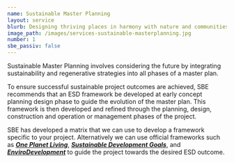 ```yaml
---
name: Sustainable Master Planning
layout: service
blurb: Designing thriving places in harmony with nature and communities
image_path: /images/services-sustainable-masterplanning.jpg
number: 1
sbe_passiv: false
---
```



Sustainable Master Planning involves considering the future by integrating sustainability and regenerative strategies into all phases of a master plan.

To ensure successful sustainable project outcomes are achieved, SBE recommends that an ESD framework be developed at early concept planning design phase to guide the evolution of the master plan. This framework is then developed and refined through the planning, design, construction and operation or management phases of the project.

SBE has developed a matrix that we can use to develop a framework specific to your project. Alternatively we can use official frameworks such as ***[One Planet Living](http://www.bioregional.com/oneplanetliving/)***, ***[Sustainable Development Goals](http://www.un.org/sustainabledevelopment/sustainable-development-goals/)***, and ***[EnviroDevelopment](http://www.envirodevelopment.com.au/default.asp)*** to guide the project towards the desired ESD outcome.